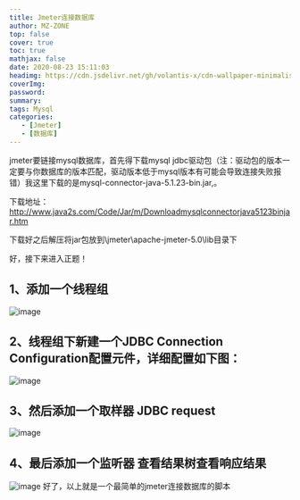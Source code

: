 ```yaml
---
title: Jmeter连接数据库
author: MZ-ZONE
top: false
cover: true
toc: true
mathjax: false
date: 2020-08-23 15:11:03
headimg: https://cdn.jsdelivr.net/gh/volantis-x/cdn-wallpaper-minimalist/2020/042.jpg
coverImg:
password:
summary:
tags: Mysql
categories: 
   - [Jmeter]
   - [数据库]
---
```

jmeter要链接mysql数据库，首先得下载mysql jdbc驱动包（注：驱动包的版本一定要与你数据库的版本匹配，驱动版本低于mysql版本有可能会导致连接失败报错）我这里下载的是mysql-connector-java-5.1.23-bin.jar,。

下载地址：http://www.java2s.com/Code/Jar/m/Downloadmysqlconnectorjava5123binjar.htm

下载好之后解压将jar包放到\jmeter\apache-jmeter-5.0\lib目录下

好，接下来进入正题！

## 1、添加一个线程组
![image](https://hexo-1301734500.cos.ap-chengdu.myqcloud.com/photos/blogpic/20200823_03%20(2).png)
## 2、线程组下新建一个JDBC Connection Configuration配置元件，详细配置如下图：
![image](https://hexo-1301734500.cos.ap-chengdu.myqcloud.com/photos/blogpic/20200823_03%20(3).png)
## 3、然后添加一个取样器 JDBC request
![image](https://hexo-1301734500.cos.ap-chengdu.myqcloud.com/photos/blogpic/20200823_03%20(4).png)
## 4、最后添加一个监听器 查看结果树查看响应结果
![image](https://hexo-1301734500.cos.ap-chengdu.myqcloud.com/photos/blogpic/20200823_03%20(1).png)
好了，以上就是一个最简单的jmeter连接数据库的脚本